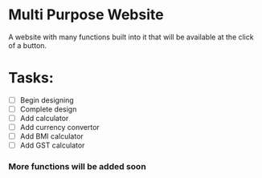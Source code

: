 # Multi Purpose Website
A website with many functions built into it that will be available at the click of a button.

# Tasks:

- [ ] Begin designing
- [ ] Complete design
- [ ] Add calculator
- [ ] Add currency convertor
- [ ] Add BMI calculator
- [ ] Add GST calculator

### More functions will be added soon
